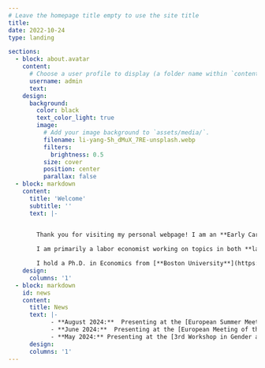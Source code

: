 ```yaml
---
# Leave the homepage title empty to use the site title
title:
date: 2022-10-24
type: landing

sections:
  - block: about.avatar
    content:
      # Choose a user profile to display (a folder name within `content/authors/`)
      username: admin
      text: 
    design:
      background:
        color: black
        text_color_light: true
        image:
          # Add your image background to `assets/media/`.
          filename: li-yang-5h_dMuX_7RE-unsplash.webp
          filters:
            brightness: 0.5
          size: cover
          position: center
          parallax: false
  - block: markdown
    content:
      title: 'Welcome'
      subtitle: ''
      text: |-


        Thank you for visiting my personal webpage! I am an **Early Career Researcher** at the [**School of Economics of the University of Edinburgh**](https://www.ed.ac.uk/economics). 
        
        I am primarily a labor economist working on topics in both **labor** and **development economics**. I am particularly interested in issues related to gender inequality, skill acquisition, and education.

        I hold a Ph.D. in Economics from [**Boston University**](https://www.bu.edu/econ/). I am Costa Rican and I pronounce my name as [ˈse.saɾ].
    design:
      columns: '1'
  - block: markdown
    id: news
    content:
      title: News
      text: |-
            - **August 2024:**  Presenting at the [European Summer Meeting of the Econometric Society](https://www.eea-esem-congresses.org/) in the Netherlands.
            - **June 2024:**  Presenting at the [European Meeting of the Urban Economics Association](https://urbaneconomics.org/meetings/emuea2024/) in Denmark.
            - **May 2024:** Presenting at the [3rd Workshop in Gender and Economics](https://sites.google.com/site/skerdilajdazanaj/home/gender-and-economics-workshop/3rd-gender-and-economics-workshop?authuser=0) in Luxembourg.
      design:
      columns: '1'
---
```

